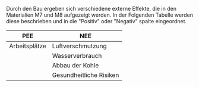 Durch den Bau ergeben sich verschiedene externe Effekte, die in den Materialien M7 und M8 aufgezeigt werden. In der Folgenden Tabelle werden diese beschrieben und in die "Positiv" oder "Negativ" spalte eingeordnet.

| PEE           | NEE                     |
| ------------- | ----------------------- |
| Arbeitsplätze | Luftverschmutzung       |
|               | Wasserverbrauch         |
|               | Abbau der Kohle         |
|               | Gesundheitliche Risiken |
